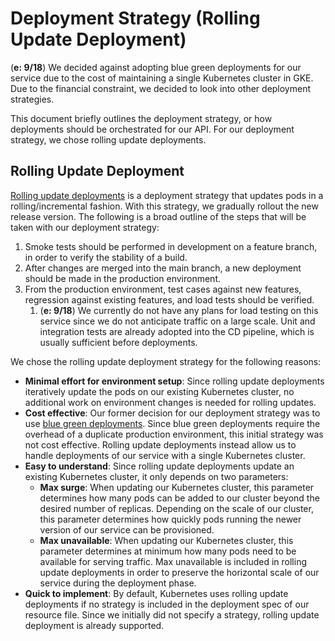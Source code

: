 # Deployment Strategy (Rolling Update Deployment)
(**e: 9/18**) We decided against adopting blue green deployments for our service due to the cost of maintaining a single Kubernetes cluster in GKE. Due to the financial constraint, we decided to look into other deployment strategies.

This document briefly outlines the deployment strategy, or how deployments should be orchestrated for our API. For our deployment strategy, we chose rolling update deployments.

## Rolling Update Deployment
[Rolling update deployments](https://kubernetes.io/docs/concepts/workloads/controllers/deployment/#rolling-update-deployment) is a deployment strategy that updates pods in a rolling/incremental fashion. With this strategy, we gradually rollout the new release version. The following is a broad outline of the steps that will be taken with our deployment strategy:
1. Smoke tests should be performed in development on a feature branch, in order to verify the stability of a build.
2. After changes are merged into the main branch, a new deployment should be made in the production environment.
3. From the production environment, test cases against new features, regression against existing features, and load tests should be verified.
   1. (**e: 9/18**) We currently do not have any plans for load testing on this service since we do not anticipate traffic on a large scale. Unit and integration tests are already adopted into the CD pipeline, which is usually sufficient before deployments.

We chose the rolling update deployment strategy for the following reasons:
- **Minimal effort for environment setup**: Since rolling update deployments iteratively update the pods on our existing Kubernetes cluster, no additional work on environment changes is needed for rolling updates.
- **Cost effective**: Our former decision for our deployment strategy was to use [blue green deployments](https://cloud.google.com/architecture/implementing-deployment-and-testing-strategies-on-gke#perform_a_bluegreen_deployment). Since blue green deployments require the overhead of a duplicate production environment, this initial strategy was not cost effective. Rolling update deployments instead allow us to handle deployments of our service with a single Kubernetes cluster.
- **Easy to understand**: Since rolling update deployments update an existing Kubernetes cluster, it only depends on two parameters:
  - **Max surge**: When updating our Kubernetes cluster, this parameter determines how many pods can be added to our cluster beyond the desired number of replicas. Depending on the scale of our cluster, this parameter determines how quickly pods running the newer version of our service can be provisioned.
  - **Max unavailable**: When updating our Kubernetes cluster, this parameter determines at minimum how many pods need to be available for serving traffic. Max unavailable is included in rolling update deployments in order to preserve the horizontal scale of our service during the deployment phase.
- **Quick to implement**: By default, Kubernetes uses rolling update deployments if no strategy is included in the deployment spec of our resource file. Since we initially did not specify a strategy, rolling update deployment is already supported.

